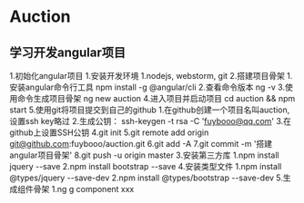 # Auction

## 学习开发angular项目

1.初始化angular项目
  1.安装开发环境
    1.nodejs, webstorm, git
  2.搭建项目骨架
    1.安装angular命令行工具 npm install -g @angular/cli
    2.查看命令版本 ng -v
    3.使用命令生成项目骨架 ng new auction
    4.进入项目并启动项目 cd auction && npm start
    5.使用git将项目提交到自己的github
      1.在github创建一个项目名叫auction,设置ssh key略过
      2.生成公钥： ssh-keygen -t rsa -C 'fuybooo@qq.com'
      3.在github上设置SSH公钥
      4.git init
      5.git remote add origin git@github.com:fuybooo/auction.git
      6.git add -A
      7.git commit -m '搭建angular项目骨架'
      8.git push -u origin master
  3.安装第三方库
    1.npm install jquery --save
    2.npm install bootstrap --save
  4.安装类型文件
    1.npm install @types/jquery --save-dev
    2.npm install @types/bootstrap --save-dev
  5.生成组件骨架
    1.ng g component xxx
      
  
